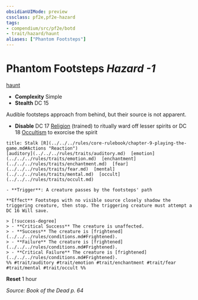 ```yaml
---
obsidianUIMode: preview
cssclass: pf2e,pf2e-hazard
tags:
- compendium/src/pf2e/botd
- trait/hazard/haunt
aliases: ["Phantom Footsteps"]
---
```

# Phantom Footsteps *Hazard -1*  
[haunt](haunt.md)  

- **Complexity** Simple
- **Stealth** DC 15  

Audible footsteps approach from behind, but their source is not apparent.

- **Disable** DC 17 [Religion](../../skills.md#Religion) (trained) to ritually ward off lesser spirits or DC 18 [Occultism](../../skills.md#Occultism) to exorcise the spirit  
     
```ad-embed-ability
title: Stalk [R](../../../rules/core-rulebook/chapter-9-playing-the-game.md#Actions "Reaction")
[auditory](../../../rules/traits/auditory.md)  [emotion](../../../rules/traits/emotion.md)  [enchantment](../../../rules/traits/enchantment.md)  [fear](../../../rules/traits/fear.md)  [mental](../../../rules/traits/mental.md)  [occult](../../../rules/traits/occult.md)  

- **Trigger**: A creature passes by the footsteps' path

**Effect** Footsteps with no visible source closely shadow the triggering creature, then stop. The triggering creature must attempt a DC 16 Will save.

> [!success-degree] 
> - **Critical Success** The creature is unaffected.
> - **Success** The creature is [frightened](../../../rules/conditions.md#Frightened).
> - **Failure** The creature is [frightened](../../../rules/conditions.md#Frightened).
> - **Critical Failure** The creature is [frightened](../../../rules/conditions.md#Frightened).  
%% #trait/auditory #trait/emotion #trait/enchantment #trait/fear #trait/mental #trait/occult %%
```

**Reset** 1 hour  

*Source: Book of the Dead p. 64*
